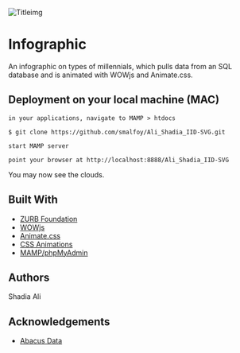 ![Titleimg](https://camo.githubusercontent.com/32b9c53d9633c4f44ee43c08f75c98d8434134af/68747470733a2f2f696d6167652e6962622e636f2f646d536666412f53637265656e2d53686f742d323031382d31312d30372d61742d31312d32352d30332d504d2e706e67)

# Infographic
An infographic on types of millennials, which pulls data from an SQL database and is animated with WOWjs and Animate.css.


 ## Deployment on your local machine (MAC)
 
  ```
in your applications, navigate to MAMP > htdocs

$ git clone https://github.com/smalfoy/Ali_Shadia_IID-SVG.git 

start MAMP server

point your browser at http://localhost:8888/Ali_Shadia_IID-SVG

 ```
 
You may now see the clouds.


## Built With
* [ZURB Foundation](https://foundation.zurb.com/sites.html)
* [WOWjs](https://mynameismatthieu.com/WOW/)
* [Animate.css](https://daneden.github.io/animate.css/)
* [CSS Animations](https://www.w3schools.com/css/css3_animations.asp)
* [MAMP/phpMyAdmin](https://www.mamp.info/en/)

 ## Authors
Shadia Ali


 ## Acknowledgements 
* [Abacus Data](http://canadianmillennials.ca/about/millennials/)
